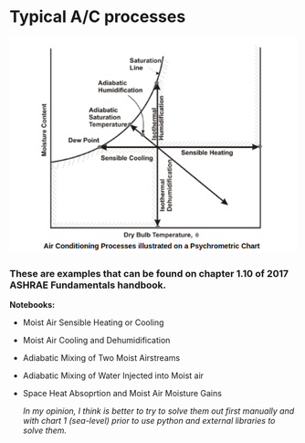 # Typical A/C processes 
<p align="center">
  <img src="./static/typical_AC_processes.png">
</p>

### These are examples that can be found on chapter 1.10 of 2017 ASHRAE Fundamentals handbook. 

**Notebooks:**

* Moist Air Sensible Heating or Cooling
* Moist Air Cooling and Dehumidification
* Adiabatic Mixing of Two Moist Airstreams
* Adiabatic Mixing of Water Injected into Moist air
* Space Heat Absoprtion and Moist Air Moisture Gains

	_In my opinion, I think is better to try to solve them out first manually and with chart 1 (sea-level) prior to use python and external libraries to solve them._





